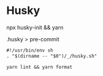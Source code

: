 # Husky

npx husky-init && yarn

.husky > pre-commit

```txt
#!/usr/bin/env sh
. "$(dirname -- "$0")/_/husky.sh"

yarn lint && yarn format
```
